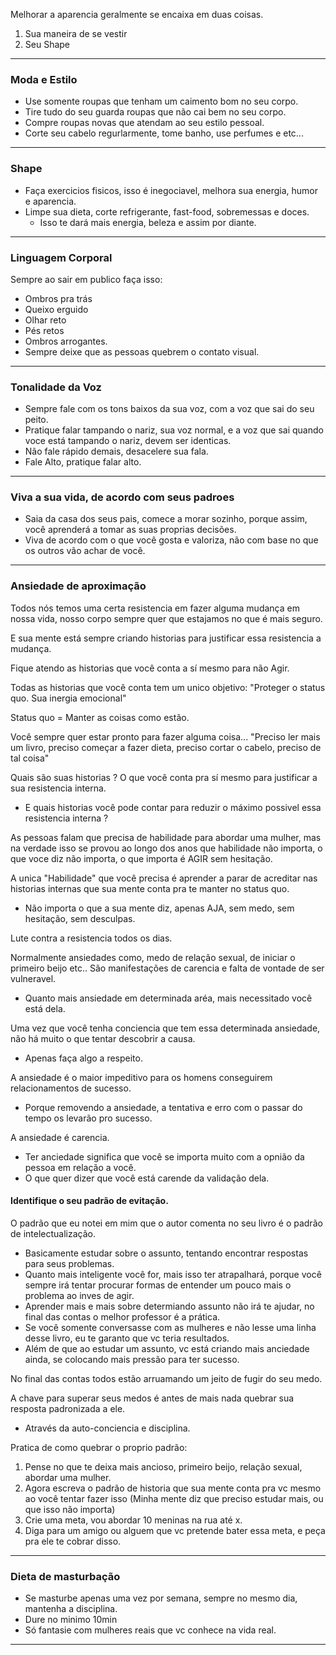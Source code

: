 Melhorar a aparencia geralmente se encaixa em duas coisas. 

1) Sua maneira de se vestir 
2) Seu Shape 

---
### Moda e Estilo 

- Use somente roupas que tenham um caimento bom no seu corpo.
- Tire tudo do seu guarda roupas que não cai bem no seu corpo. 
- Compre roupas novas que atendam ao seu estilo pessoal.
- Corte seu cabelo regurlarmente, tome banho, use perfumes e etc...

---
### Shape 

- Faça exercicios fisicos, isso é inegociavel, melhora sua energia, humor e aparencia. 
- Limpe sua dieta, corte refrigerante, fast-food, sobremessas e doces.
	- Isso te dará mais energia, beleza e assim por diante.

----
### Linguagem Corporal 

Sempre ao sair em publico faça isso: 
- Ombros pra trás
- Queixo erguido
- Olhar reto 
- Pés retos
- Ombros arrogantes.
- Sempre deixe que as pessoas quebrem o contato visual.

----
### Tonalidade da Voz

- Sempre fale com os tons baixos da sua voz, com a voz que sai do seu peito. 
- Pratique falar tampando o nariz, sua voz normal, e a voz que sai quando voce está tampando o nariz, devem ser identicas.
- Não fale rápido demais, desacelere sua fala. 
- Fale Alto, pratique falar alto. 

----
### Viva a sua vida, de acordo com seus padroes 

- Saia da casa dos seus pais, comece a morar sozinho, porque assim, você aprenderá a tomar as suas proprias decisões. 
- Viva de acordo com o que você gosta e valoriza, não com base no que os outros vão achar de você. 

----

### Ansiedade de aproximação

Todos nós temos uma certa resistencia em fazer alguma mudança em nossa vida, nosso corpo sempre quer que estajamos no que é mais seguro. 

E sua mente está sempre criando historias para justificar essa resistencia a mudança. 

Fique atendo as historias que você conta a sí mesmo para não Agir. 

Todas as historias que você conta tem um unico objetivo: 
"Proteger o status quo. Sua inergia emocional"

Status quo = Manter as coisas como estão.

Você sempre quer estar pronto para fazer alguma coisa... "Preciso ler mais um livro, preciso começar a fazer dieta, preciso cortar o cabelo, preciso de tal coisa" 

Quais são suas historias ? O que você conta pra sí mesmo para justificar a sua resistencia interna. 
- E quais historias você pode contar para reduzir o máximo possivel essa resistencia interna ? 

As pessoas falam que precisa de habilidade para abordar uma mulher, mas na verdade isso se provou ao longo dos anos que habilidade não importa, o que voce diz não importa, o que importa é AGIR sem hesitação. 

A unica "Habilidade" que você precisa é aprender a parar de acreditar nas historias internas que sua mente conta pra te manter no status quo. 
- Não importa o que a sua mente diz, apenas AJA, sem medo, sem hesitação, sem desculpas. 

Lute contra a resistencia todos os dias.

Normalmente ansiedades como, medo de relação sexual, de iniciar o primeiro beijo etc.. São manifestações de carencia e falta de vontade de ser vulneravel. 
- Quanto mais ansiedade em determinada aréa, mais necessitado você está dela.

Uma vez que você tenha conciencia que tem essa determinada ansiedade, não há muito o que tentar descobrir a causa. 
- Apenas faça algo a respeito. 

A ansiedade é o maior impeditivo para os homens conseguirem relacionamentos de sucesso.
- Porque removendo a ansiedade, a tentativa e erro com o passar do tempo os levarão pro sucesso. 

A ansiedade é carencia.
- Ter anciedade significa que você se importa muito com a opnião da pessoa em relação a você. 
- O que quer dizer que você está carende da validação dela.

#### Identifique o seu padrão de evitação.

O padrão que eu notei em mim que o autor comenta no seu livro é o padrão de intelectualização. 
- Basicamente estudar sobre o assunto, tentando encontrar respostas para seus problemas.
- Quanto mais inteligente você for, mais isso ter atrapalhará, porque você sempre irá tentar procurar formas de entender um pouco mais o problema ao inves de agir. 
- Aprender mais e mais sobre determiando assunto não irá te ajudar, no final das contas o melhor professor é a prática.
- Se você somente conversasse com as mulheres e não lesse uma linha desse livro, eu te garanto que vc teria resultados.
- Além de que ao estudar um assunto, vc está criando mais anciedade ainda, se colocando mais pressão para ter sucesso. 

No final das contas todos estão arruamando um jeito de fugir do seu medo. 

A chave para superar seus medos é antes de mais nada quebrar sua resposta padronizada a ele. 
- Através da auto-conciencia e disciplina.

Pratica de como quebrar o proprio padrão: 
1) Pense no que te deixa mais ancioso, primeiro beijo, relação sexual, abordar uma mulher.
2) Agora escreva o padrão de historia que sua mente conta pra vc mesmo ao você tentar fazer isso (Minha mente diz que preciso estudar mais, ou que isso não importa)
3) Crie uma meta, vou abordar 10 meninas na rua até x. 
4) Diga para um amigo ou alguem que vc pretende bater essa meta, e peça pra ele te cobrar disso. 

----
### Dieta de masturbação

- Se masturbe apenas uma vez por semana, sempre no mesmo dia, mantenha a disciplina.
- Dure no minimo 10min 
- Só fantasie com mulheres reais que vc conhece na vida real.

----




